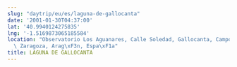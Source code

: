 ```yaml
---
slug: "daytrip/eu/es/laguna-de-gallocanta"
date: '2001-01-30T04:37:00'
lat: '40.9940124275835'
lng: '-1.5169873065185584'
location: "Observatorio Los Aguanares, Calle Soledad, Gallocanta, Campo de Daroca,\
  \ Zaragoza, Arag\xF3n, Espa\xF1a"
title: LAGUNA DE GALLOCANTA
---
```




